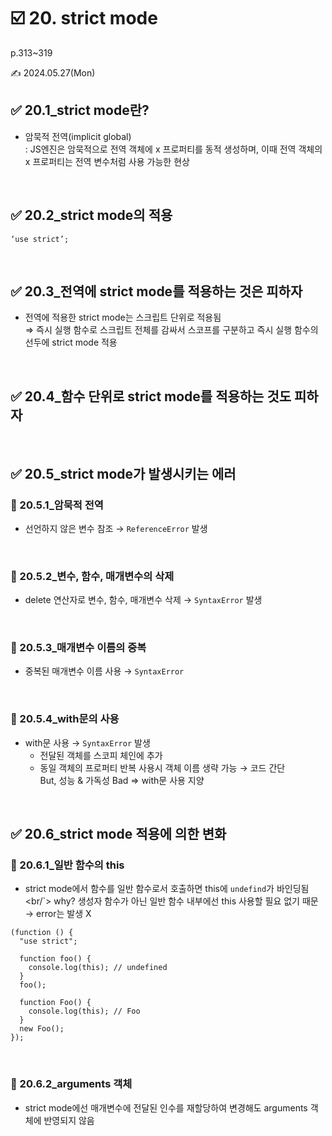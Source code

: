 # ☑️ 20. strict mode

p.313~319

✍️ 2024.05.27(Mon)

## ✅ 20.1_strict mode란?

- 암묵적 전역(implicit global) <br/>
  : JS엔진은 암묵적으로 전역 객체에 x 프로퍼티를 동적 생성하며, 이때 전역 객체의 x 프로퍼티는 전역 변수처럼 사용 가능한 현상

<br/>

## ✅ 20.2_strict mode의 적용

`‘use strict’;`

<br/>

## ✅ 20.3\_전역에 strict mode를 적용하는 것은 피하자

- 전역에 적용한 strict mode는 스크립트 단위로 적용됨 <br/>
  ⇒ 즉시 실행 함수로 스크립트 전체를 감싸서 스코프를 구분하고 즉시 실행 함수의 선두에 strict mode 적용

<br/>

## ✅ 20.4\_함수 단위로 strict mode를 적용하는 것도 피하자

<br/>

## ✅ 20.5_strict mode가 발생시키는 에러

### 🔸 20.5.1\_암묵적 전역

- 선언하지 않은 변수 참조 → `ReferenceError` 발생

<br/>

### 🔸 20.5.2\_변수, 함수, 매개변수의 삭제

- delete 연산자로 변수, 함수, 매개변수 삭제 → `SyntaxError` 발생

<br/>

### 🔸 20.5.3\_매개변수 이름의 중복

- 중복된 매개변수 이름 사용 → `SyntaxError`

<br/>

### 🔸 20.5.4_with문의 사용

- with문 사용 → `SyntaxError` 발생
  - 전달된 객체를 스코피 체인에 추가
  - 동일 객체의 프로퍼티 반복 사용시 객체 이름 생략 가능 → 코드 간단 <br/>
    But, 성능 & 가독성 Bad ⇒ with문 사용 지양

<br/>

## ✅ 20.6_strict mode 적용에 의한 변화

### 🔸 20.6.1\_일반 함수의 this

- strict mode에서 함수를 일반 함수로서 호출하면 this에 `undefind`가 바인딩됨 <br/`>
  why? 생성자 함수가 아닌 일반 함수 내부에선 this 사용할 필요 없기 때문 → error는 발생 X

```tsx
(function () {
  "use strict";

  function foo() {
    console.log(this); // undefined
  }
  foo();

  function Foo() {
    console.log(this); // Foo
  }
  new Foo();
});
```

<br/>

### 🔸 20.6.2_arguments 객체

- strict mode에선 매개변수에 전달된 인수를 재할당하여 변경해도 arguments 객체에 반영되지 않음
